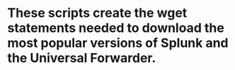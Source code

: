 #####
# These scripts create the wget statements needed to download the most popular versions of Splunk and the Universal Forwarder.
#####

